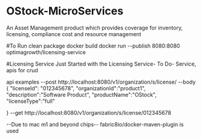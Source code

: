 # OStock-MicroServices
An Asset Management product which provides coverage for inventory, licensing, compliance cost and resource management

#To Run
clean package
docker build
docker run --publish 8080:8080 optimagrowth/licensing-service



#Licensing Service
Just Started with the Licensing Service-
To Do-
Service, apis for crud

api examples
--post
http://localhost:8080/v1/organization/s/license/
--body
{
    "licenseId": "012345678",
    "organizationId":"product1",
    "description":"Software Product",
    "productName":"OStock",
    "licenseType":"full"

}
--get
http://localhost:8080/v1/organization/s/license/012345678


--Due to mac m1 and beyond chips-- fabric8io/docker-maven-plugin is used
